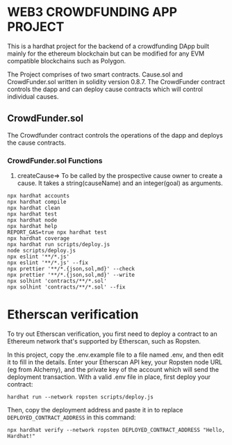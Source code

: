 # WEB3 CROWDFUNDING APP PROJECT

This is a hardhat project for the backend of a crowdfunding DApp built mainly for the ethereum blockchain but can be modified for any EVM compatible blockchains such as Polygon.

The Project comprises of two smart contracts. Cause.sol and CrowdFunder.sol written in solidity version 0.8.7. The CrowdFunder contract controls the dapp and can deploy cause contracts which will control individual causes.
## CrowdFunder.sol
The Crowdfunder contract controls the operations of the dapp and deploys the cause contracts.
### CrowdFunder.sol Functions
1. createCause=> To be called by the prospective cause owner to create a cause. It takes a string(causeName) and an integer(goal) as arguments.

```shell
npx hardhat accounts
npx hardhat compile
npx hardhat clean
npx hardhat test
npx hardhat node
npx hardhat help
REPORT_GAS=true npx hardhat test
npx hardhat coverage
npx hardhat run scripts/deploy.js
node scripts/deploy.js
npx eslint '**/*.js'
npx eslint '**/*.js' --fix
npx prettier '**/*.{json,sol,md}' --check
npx prettier '**/*.{json,sol,md}' --write
npx solhint 'contracts/**/*.sol'
npx solhint 'contracts/**/*.sol' --fix
```

# Etherscan verification

To try out Etherscan verification, you first need to deploy a contract to an Ethereum network that's supported by Etherscan, such as Ropsten.

In this project, copy the .env.example file to a file named .env, and then edit it to fill in the details. Enter your Etherscan API key, your Ropsten node URL (eg from Alchemy), and the private key of the account which will send the deployment transaction. With a valid .env file in place, first deploy your contract:

```shell
hardhat run --network ropsten scripts/deploy.js
```

Then, copy the deployment address and paste it in to replace `DEPLOYED_CONTRACT_ADDRESS` in this command:

```shell
npx hardhat verify --network ropsten DEPLOYED_CONTRACT_ADDRESS "Hello, Hardhat!"
```
